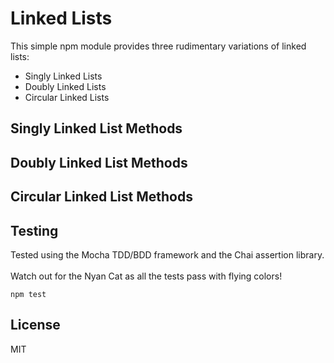 # Linked Lists

This simple npm module provides three rudimentary variations of linked lists:

- Singly Linked Lists
- Doubly Linked Lists
- Circular Linked Lists

## Singly Linked List Methods

## Doubly Linked List Methods

## Circular Linked List Methods

## Testing

Tested using the Mocha TDD/BDD framework and the Chai assertion library.<br/><br/>Watch out for the Nyan Cat as all the tests pass with flying colors!

`npm test`

## License

MIT
